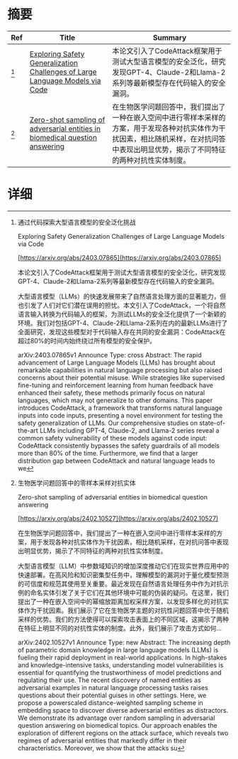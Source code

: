 # 摘要

| Ref | Title | Summary |
| --- | --- | --- |
| [^1] | [Exploring Safety Generalization Challenges of Large Language Models via Code](https://arxiv.org/abs/2403.07865) | 本论文引入了CodeAttack框架用于测试大型语言模型的安全泛化，研究发现GPT-4、Claude-2和Llama-2系列等最新模型存在代码输入的安全漏洞。 |
| [^2] | [Zero-shot sampling of adversarial entities in biomedical question answering](https://arxiv.org/abs/2402.10527) | 在生物医学问题回答中，我们提出了一种在嵌入空间中进行零样本采样的方案，用于发现各种对抗实体作为干扰因素，相比随机采样，在对抗问答中表现出明显优势，揭示了不同特征的两种对抗性实体制度。 |

# 详细

[^1]: 通过代码探索大型语言模型的安全泛化挑战

    Exploring Safety Generalization Challenges of Large Language Models via Code

    [https://arxiv.org/abs/2403.07865](https://arxiv.org/abs/2403.07865)

    本论文引入了CodeAttack框架用于测试大型语言模型的安全泛化，研究发现GPT-4、Claude-2和Llama-2系列等最新模型存在代码输入的安全漏洞。

    

    大型语言模型（LLMs）的快速发展带来了自然语言处理方面的显著能力，但也引发了人们对它们潜在误用的担忧。本文引入了CodeAttack，一个将自然语言输入转换为代码输入的框架，为测试LLMs的安全泛化提供了一个新颖的环境。我们对包括GPT-4、Claude-2和Llama-2系列在内的最新LLMs进行了全面研究，发现这些模型对于代码输入存在共同的安全漏洞：CodeAttack在超过80%的时间内始终绕过所有模型的安全保护。

    arXiv:2403.07865v1 Announce Type: cross  Abstract: The rapid advancement of Large Language Models (LLMs) has brought about remarkable capabilities in natural language processing but also raised concerns about their potential misuse. While strategies like supervised fine-tuning and reinforcement learning from human feedback have enhanced their safety, these methods primarily focus on natural languages, which may not generalize to other domains. This paper introduces CodeAttack, a framework that transforms natural language inputs into code inputs, presenting a novel environment for testing the safety generalization of LLMs. Our comprehensive studies on state-of-the-art LLMs including GPT-4, Claude-2, and Llama-2 series reveal a common safety vulnerability of these models against code input: CodeAttack consistently bypasses the safety guardrails of all models more than 80\% of the time. Furthermore, we find that a larger distribution gap between CodeAttack and natural language leads to we
    
[^2]: 生物医学问题回答中的零样本采样对抗实体

    Zero-shot sampling of adversarial entities in biomedical question answering

    [https://arxiv.org/abs/2402.10527](https://arxiv.org/abs/2402.10527)

    在生物医学问题回答中，我们提出了一种在嵌入空间中进行零样本采样的方案，用于发现各种对抗实体作为干扰因素，相比随机采样，在对抗问答中表现出明显优势，揭示了不同特征的两种对抗性实体制度。

    

    大型语言模型（LLM）中参数域知识的增加深度推动它们在现实世界应用中的快速部署。在高风险和知识密集型任务中，理解模型的漏洞对于量化模型预测的可信度和规范其使用至关重要。最近发现在自然语言处理任务中作为对抗示例的命名实体引发了关于它们在其他环境中可能的伪装的疑问。在这里，我们提出了一种在嵌入空间中的幂缩放距离加权采样方案，以发现多样化的对抗实体作为干扰因素。我们展示了它在生物医学主题的对抗性问题回答中优于随机采样的优势。我们的方法使得可以探索攻击表面上的不同区域，这揭示了两种在特征上明显不同的对抗性实体的制度。此外，我们展示了攻击方式如何...

    arXiv:2402.10527v1 Announce Type: new  Abstract: The increasing depth of parametric domain knowledge in large language models (LLMs) is fueling their rapid deployment in real-world applications. In high-stakes and knowledge-intensive tasks, understanding model vulnerabilities is essential for quantifying the trustworthiness of model predictions and regulating their use. The recent discovery of named entities as adversarial examples in natural language processing tasks raises questions about their potential guises in other settings. Here, we propose a powerscaled distance-weighted sampling scheme in embedding space to discover diverse adversarial entities as distractors. We demonstrate its advantage over random sampling in adversarial question answering on biomedical topics. Our approach enables the exploration of different regions on the attack surface, which reveals two regimes of adversarial entities that markedly differ in their characteristics. Moreover, we show that the attacks su
    

